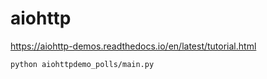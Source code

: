 # aiohttp

https://aiohttp-demos.readthedocs.io/en/latest/tutorial.html

    python aiohttpdemo_polls/main.py
